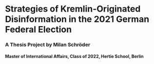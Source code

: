 # Strategies of Kremlin-Originated Disinformation in the 2021 German Federal Election 
### A Thesis Project by Milan Schröder
#### Master of International Affairs, Class of 2022, Hertie School, Berlin
